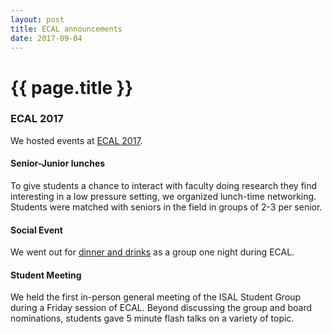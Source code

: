 ```yaml
---
layout: post
title: ECAL announcements
date: 2017-09-04
---
```


# {{ page.title }}

### ECAL 2017

We hosted events at [ECAL 2017](https://project.inria.fr/ecal2017/).

#### Senior-Junior lunches

To give students a chance to interact with faculty doing research they find
interesting in a low pressure setting, we organized lunch-time networking.
Students were matched with seniors in the field in groups of 2-3 per senior.

#### Social Event

We went out for
[dinner and drinks](https://twitter.com/ISALstudents/status/905870085780381696)
as a group one night during ECAL.

#### Student Meeting

We held the first in-person general meeting of the ISAL Student Group during a
Friday session of ECAL. Beyond discussing the group and board nominations,
students gave 5 minute flash talks on a variety of topic.
